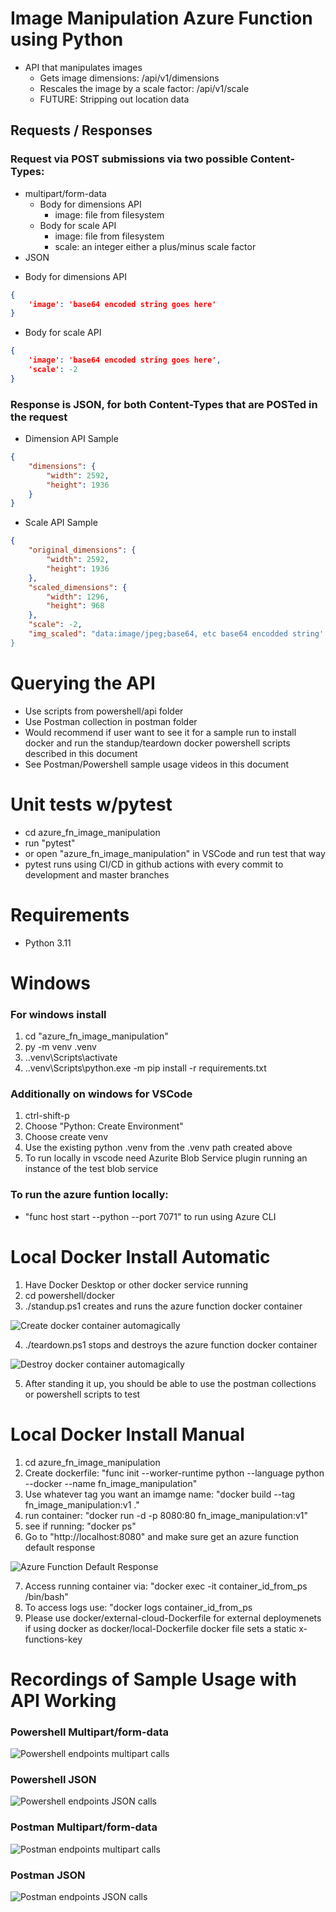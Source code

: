 Image Manipulation Azure Function using Python
==============================================
* API that manipulates images
    * Gets image dimensions: /api/v1/dimensions
    * Rescales the image by a scale factor: /api/v1/scale
    * FUTURE: Stripping out location data

## Requests / Responses

### Request via POST submissions via two possible Content-Types:

* multipart/form-data
    * Body for dimensions API
        * image: file from filesystem
    * Body for scale API
        * image: file from filesystem
        * scale: an integer either a plus/minus scale factor
* JSON
- Body for dimensions API

```json
{
    'image': 'base64 encoded string goes here'
}
```

- Body for scale API

```json
{
    'image': 'base64 encoded string goes here',
    'scale': -2
}
```

### Response is JSON, for both Content-Types that are POSTed in the request

- Dimension API Sample

```json
{
    "dimensions": {
        "width": 2592,
        "height": 1936
    }
}
```
 
- Scale API Sample

```json
{
    "original_dimensions": {
        "width": 2592,
        "height": 1936
    },
    "scaled_dimensions": {
        "width": 1296,
        "height": 968
    },
    "scale": -2,
    "img_scaled": "data:image/jpeg;base64, etc base64 encodded string'
}
```

Querying the API
================
* Use scripts from powershell/api folder
* Use Postman collection in postman folder
* Would recommend if user want to see it for a sample run to install docker and run the standup/teardown docker powershell scripts described in this document
* See Postman/Powershell sample usage videos in this document

Unit tests w/pytest
===================
* cd azure_fn_image_manipulation
* run "pytest"
* or open "azure_fn_image_manipulation" in VSCode and run test that way
* pytest runs using CI/CD in github actions with every commit to development and master branches

Requirements
============
* Python 3.11

Windows
=======
### For windows install
1. cd "azure_fn_image_manipulation"
2. py -m venv .venv
3. .\.venv\Scripts\activate
4. .\.venv\Scripts\python.exe -m pip install -r requirements.txt

### Additionally on windows for VSCode
1. ctrl-shift-p
2. Choose "Python: Create Environment"
3. Choose create venv
4. Use the existing python .venv from the .venv path created above
5. To run locally in vscode need Azurite Blob Service plugin running an instance of the test blob service

### To run the azure funtion locally:
* "func host start --python --port 7071" to run using Azure CLI

Local Docker Install Automatic
==============================
1. Have Docker Desktop or other docker service running
2. cd powershell/docker
3. ./standup.ps1 creates and runs the azure function docker container

![Create docker container automagically](./docs/images/Docker-Standup-Container.gif)

4. ./teardown.ps1 stops and destroys the azure function docker container

![Destroy docker container automagically](./docs/images/Docker-Teardown-Container.gif)

5. After standing it up, you should be able to use the postman collections or powershell scripts to test

Local Docker Install Manual
===========================
1. cd azure_fn_image_manipulation
2. Create dockerfile: "func init --worker-runtime python --language python --docker --name fn_image_manipulation"
3. Use whatever tag you want an imamge name: "docker build --tag fn_image_manipulation:v1 ."
4. run container: "docker run -d -p 8080:80 fn_image_manipulation:v1"
5. see if running: "docker ps"
6. Go to "http://localhost:8080" and make sure get an azure function default response

![Azure Function Default Response](./docs/images/docker-default-azure-fn-get-response.png)

7. Access running container via: "docker exec -it container_id_from_ps /bin/bash"
8. To access logs use: "docker logs container_id_from_ps
9. Please use docker/external-cloud-Dockerfile for external deploymenets if using docker as docker/local-Dockerfile docker file sets a static x-functions-key

Recordings of Sample Usage with API Working
===========================================

### Powershell Multipart/form-data

![Powershell endpoints multipart calls](./docs/images/Powershell-Endpoints-Multipart.gif)

### Powershell JSON

![Powershell endpoints JSON calls](./docs/images/Powershell-Endpoints-JSON.gif)

### Postman Multipart/form-data

![Postman endpoints multipart calls](./docs/images/Postman-Endpoints-Multipart.gif)

### Postman JSON

![Postman endpoints JSON calls](./docs/images/Postman-Endpoints-JSON.gif)
